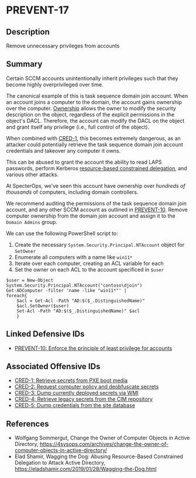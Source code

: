 # PREVENT-17
## Description
Remove unnecessary privileges from accounts

## Summary
Certain SCCM accounts unintentionally inherit privileges such that they become highly overprivileged over time.

The canonical example of this is task sequence domain join account. When an account joins a computer to the domain, the account gains ownership over the computer. [Ownership](https://bloodhound.readthedocs.io/en/latest/data-analysis/edges.html#owns) allows the owner to modify the security description on the object, regardless of the explicit permissions in the object's DACL. Therefore, the account can modify the DACL on the object and grant itself any privilege (i.e., full control of the object).

When combined with [CRED-1](../../../attack-techniques/CRED/CRED-1/cred-1_description.md), this becomes extremely dangerous, as an attacker could potentially retrieve the task sequence domain join account credentials and takeover any computer it owns.

This can be abused to grant the account the ability to read LAPS passwords, perform Kerberos [resource-based constrained delegation](https://eladshamir.com/2019/01/28/Wagging-the-Dog.html), and various other attacks.

At SpecterOps, we've seen this account have ownership over _hundreds of thousands_ of computers, including domain controllers.

We recommend auditing the permissions of the task sequence domain join account, and any other SCCM account as outlined in [PREVENT-10](../PREVENT-10/prevent-10_description.md). Remove computer ownership from the domain join account and assign it to the `Domain Admins` group.

We can use the following PowerShell script to:

1. Create  the necessary `System.Security.Principal.NTAccount` object for `SetOwner`
2. Enumerate all computers with a name like `win11*`
3. Iterate over each computer, creating an ACL variable for each
4. Set the owner on each ACL to the account specificed in `$user`

```
$user = New-Object System.Security.Principal.NTAccount("contoso\djoin")
Get-ADComputer -filter 'name -like "win11*"' |
foreach{
    $acl = Get-Acl -Path "AD:$($_.DistinguishedName)"
    $acl.SetOwner($user)
    Set-Acl -Path "AD:$($_.DistinguishedName)" $acl
    }
```

## Linked Defensive IDs
- [PREVENT-10: Enforce the principle of least privilege for accounts](../PREVENT-10/prevent-10_description.md)

## Associated Offensive IDs
- [CRED-1: Retrieve secrets from PXE boot media](../../../attack-techniques/CRED/CRED-1/cred-1_description.md)
- [CRED-2: Request computer policy and deobfuscate secrets](../../../attack-techniques/CRED/CRED-2/cred-2_description.md)
- [CRED-3: Dump currently deployed secrets via WMI](../../../attack-techniques/CRED/CRED-3/cred-3_description.md)
- [CRED-4: Retrieve legacy secrets from the CIM repository](../../../attack-techniques/CRED/CRED-4/cred-4_description.md)
- [CRED-5: Dump credentials from the site database](../../../attack-techniques/CRED/CRED-5/) 

## References
- Wolfgang Sommergut, Change the Owner of Computer Objects in Active Directory, https://4sysops.com/archives/change-the-owner-of-computer-objects-in-active-directory/
- Elad Shamir, Wagging the Dog: Abusing Resource-Based Constrained Delegation to Attack Active Directory, https://eladshamir.com/2019/01/28/Wagging-the-Dog.html

